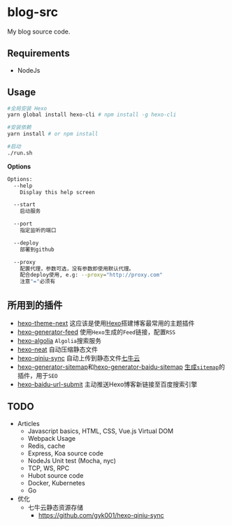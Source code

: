 # blog-src

My blog source code.

## Requirements
- NodeJs

## Usage
```bash
#全局安装 Hexo
yarn global install hexo-cli # npm install -g hexo-cli

#安装依赖
yarn install # or npm install

#启动
./run.sh
```

**Options**
```bash
Options:
  --help
    Display this help screen

  --start
    启动服务

  --port
    指定监听的端口

  --deploy
    部署到github

  --proxy
    配置代理，参数可选，没有参数即使用默认代理。
    配合deploy使用, e.g: --proxy="http://proxy.com"
    注意"="必须有
```

## 所用到的插件
- [hexo-theme-next](https://github.com/theme-next/hexo-theme-next) 这应该是使用[Hexo](https://github.com/hexojs/hexo)搭建博客最常用的主题插件
- [hexo-generator-feed](https://github.com/hexojs/hexo-generator-feed) 使用`Hexo`生成的`Feed`链接，配置`RSS`
- [hexo-algolia](https://github.com/oncletom/hexo-algolia) `Algolia`搜索服务
- [hexo-neat](https://github.com/rozbo/hexo-neat) 自动压缩静态文件
- [hexo-qiniu-sync](https://github.com/gyk001/hexo-qiniu-sync) 自动上传到静态文件[七牛云](https://portal.qiniu.com)
- [hexo-generator-sitemap](https://github.com/hexojs/hexo-generator-sitemap)和[hexo-generator-baidu-sitemap](https://github.com/coneycode/hexo-generator-baidu-sitemap) [生成`sitemap`](https://www.shipengqi.top/2018/07/18/hexo-seo2)的插件，用于`SEO`
- [hexo-baidu-url-submit](https://github.com/huiwang/hexo-baidu-url-submit) 主动推送Hexo博客新链接至百度搜索引擎

## TODO
- Articles
  - Javascript basics, HTML, CSS, Vue.js Virtual DOM
  - Webpack Usage
  - Redis, cache
  - Express, Koa source code
  - NodeJs Unit test (Mocha, nyc)
  - TCP, WS, RPC
  - Hubot source code
  - Docker, Kubernetes
  - Go
- 优化
  - 七牛云静态资源存储
    - https://github.com/gyk001/hexo-qiniu-sync
